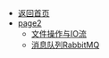- [返回首页](/)
- [page2](page2/)
  - [文件操作与IO流](page2/文件操作与IO流.md)
  - [消息队列RabbitMQ](page2/消息队列RabbitMQ.md)
